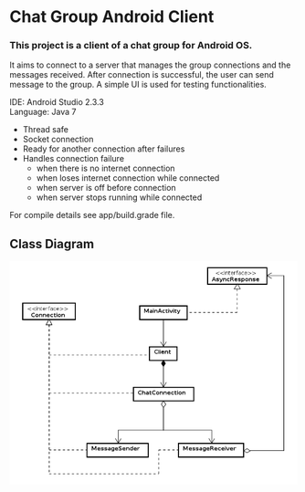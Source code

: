 <h1>Chat Group Android Client</h1>

<h3>This project is a client of a chat group for Android OS.</h3>

It aims to connect to a server that manages the group connections and the messages received. After connection is successful, the user can send message to the group. A simple UI is used for testing functionalities.<br>

IDE: Android Studio 2.3.3<br>
Language: Java 7

* Thread safe
* Socket connection
* Ready for another connection after failures
* Handles connection failure
   * when there is no internet connection
   * when loses internet connection while connected
   * when server is off before connection
   * when server stops running while connected

For compile details see app/build.grade file.

<h2>Class Diagram</h2>

![alt tag](https://github.com/claudiomarpda/ChatGroupAndroidClient/blob/master/uml/class_diagram.png)
